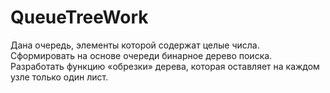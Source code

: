 # QueueTreeWork

Дана  очередь,  элементы  которой  содержат  целые  числа.<br/>
Сформировать  на  основе  очереди  бинарное  дерево  поиска.<br/>
Разработать  функцию «обрезки»  дерева,  которая  оставляет  на каждом узле только один лист. 
